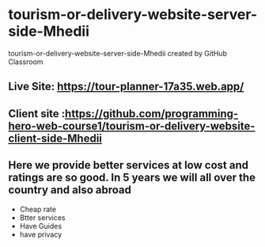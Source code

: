 # tourism-or-delivery-website-server-side-Mhedii
tourism-or-delivery-website-server-side-Mhedii created by GitHub Classroom
## Live Site: https://tour-planner-17a35.web.app/
## Client site :https://github.com/programming-hero-web-course1/tourism-or-delivery-website-client-side-Mhedii
## Here we provide better services at low cost and ratings are so good. In 5 years we will all over  the country and also abroad
* Cheap rate
* Btter services
* Have Guides
* have privacy

